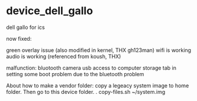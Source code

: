 device_dell_gallo
=================

dell gallo for ics

now fixed:

 green overlay issue (also modified in kernel, THX gh123man)
 wifi is working 
 audio is working (referenced from koush, THX)

malfunction:
 bluotooth
 camera
 usb access to computer
 storage tab in setting
 some boot problem due to the bluetooth problem

About how to make a vendor folder:
copy a legeacy system image to home folder. Then go to this device folder.
 . copy-files.sh ~/system.img

